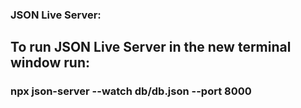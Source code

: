 ### JSON Live Server:
## To run JSON Live Server in the new terminal window run: 
### npx json-server --watch db/db.json --port 8000